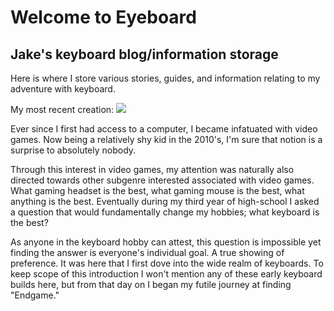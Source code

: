 # Welcome to Eyeboard
## Jake's keyboard blog/information storage

Here is where I store various stories, guides, and information relating to my adventure with keyboard.

My most recent creation:
![](..ENGLISH-4110-S2/images/Typing.jpg)

Ever since I first had access to a computer, I became infatuated with video games. Now being a relatively shy kid in the 2010's, I'm sure that notion is a surprise to absolutely nobody.

Through this interest in video games, my attention was naturally also directed towards other subgenre interested associated with video games. What gaming headset is the best, what gaming mouse is the best, what anything is the best. Eventually during my third year of high-school I asked a question that would fundamentally change my hobbies; what keyboard is the best?

As anyone in the keyboard hobby can attest, this question is impossible yet finding the answer is everyone's individual goal. A true showing of preference. It was here that I first dove into the wide realm of keyboards. To keep scope of this introduction I won't mention any of these early keyboard builds here, but from that day on I began my futile journey at finding "Endgame."